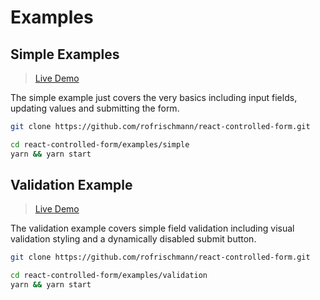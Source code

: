 # Examples

## Simple Examples

> [Live Demo](https://zeit.co/rofrischmann/simple-form/prtnrlnhry?redirect=1)

The simple example just covers the very basics including input fields, updating values and submitting the form.

```sh
git clone https://github.com/rofrischmann/react-controlled-form.git

cd react-controlled-form/examples/simple
yarn && yarn start
```

## Validation Example

> [Live Demo](https://form-validation-ofeqqxcijq.now.sh)

The validation example covers simple field validation including visual validation styling and a dynamically disabled submit button.

```sh
git clone https://github.com/rofrischmann/react-controlled-form.git

cd react-controlled-form/examples/validation
yarn && yarn start
```
